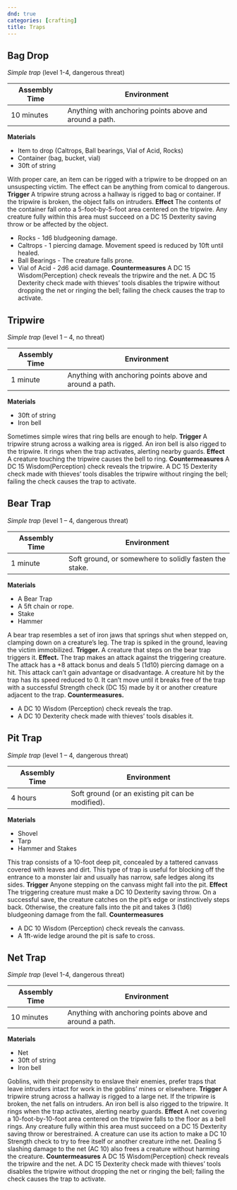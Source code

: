 ```yaml
---
dnd: true
categories: [crafting]
title: Traps
---
```



## Bag Drop
*Simple trap* (level 1-4, dangerous threat)

Assembly Time | Environment 
--- | --- 
10 minutes | Anything with anchoring points above and around a path.

**Materials**
* Item to drop (Caltrops, Ball bearings, Vial of Acid, Rocks)
* Container (bag, bucket, vial)
* 30ft of string

With proper care, an item can be rigged with a tripwire to be dropped on an unsuspecting victim.  The effect can be anything from comical to dangerous.
**Trigger**
A tripwire strung across a hallway is rigged to bag or container. If the tripwire is broken, the object falls on intruders.
**Effect**
The contents of the container fall onto a 5-foot-by-5-foot area centered on the tripwire. Any creature fully within this area must succeed on a DC 15 Dexterity saving throw or be affected by the object.
* Rocks - 1d6 bludgeoning damage.
* Caltrops - 1 piercing damage. Movement speed is reduced by 10ft until healed.
* Ball Bearings - The creature falls prone.
* Vial of Acid - 2d6 acid damage.
**Countermeasures**
A DC 15 Wisdom(Perception) check reveals the tripwire and the net. A DC 15 Dexterity check made with thieves’ tools disables the tripwire without dropping the net or ringing the bell; failing the check causes the trap to activate.

## Tripwire
*Simple trap* (level 1 – 4, no threat)

Assembly Time | Environment 
--- | --- 
1 minute | Anything with anchoring points above and around a path.

**Materials**
* 30ft of string
* Iron bell

Sometimes simple wires that ring bells are enough to help.
**Trigger**
A tripwire strung across a walking area is rigged. An iron bell is also rigged to the tripwire. It rings when the trap activates, alerting nearby guards.
**Effect**
A creature touching the tripwire causes the bell to ring.
**Countermeasures**
A DC 15 Wisdom(Perception) check reveals the tripwire. A DC 15 Dexterity check made with thieves’ tools disables the tripwire without ringing the bell; failing the check causes the trap to activate.


## Bear Trap
*Simple trap* (level 1 – 4, dangerous threat)

Assembly Time | Environment 
--- | --- 
1 minute | Soft ground, or somewhere to solidly fasten the stake.

**Materials**
* A Bear Trap
* A 5ft chain or rope.
* Stake
* Hammer

A bear trap resembles a set of iron jaws that springs shut when stepped on, clamping down on a creature’s leg. The trap is spiked in the ground, leaving the victim immobilized.
**Trigger.**
A creature that steps on the bear trap triggers it.
**Effect.**
The trap makes an attack against the triggering creature. The attack has a +8 attack bonus and deals 5 (1d10) piercing damage on a hit.
This attack can’t gain advantage or disadvantage. A creature hit by the trap has its speed reduced to 0. It can’t move until it breaks free of the trap with a successful Strength check (DC 15) made by it or another creature adjacent to the trap.
**Countermeasures.**
* A DC 10 Wisdom (Perception) check reveals the trap. 
* A DC 10 Dexterity check made with thieves’ tools disables it.

## Pit Trap
*Simple trap* (level 1 – 4, dangerous threat)

Assembly Time | Environment 
--- | --- 
4 hours | Soft ground (or an existing pit can be modified).

**Materials**
* Shovel
* Tarp
* Hammer and Stakes

This trap consists of a 10-foot deep pit, concealed by a tattered canvass covered with leaves and dirt. This type of trap is useful for blocking off the entrance to a monster lair and usually has narrow, safe ledges along its sides. 
**Trigger**
Anyone stepping on the canvass might fall into the pit.
**Effect**
The triggering creature must make a DC 10 Dexterity saving throw. On a successful save, the creature catches on the pit’s edge or instinctively steps back. Otherwise, the creature falls into the pit and takes 3 (1d6) bludgeoning damage from the fall.
**Countermeasures**
* A DC 10 Wisdom (Perception) check reveals the canvass. 
* A 1ft-wide ledge around the pit is safe to cross.

## Net Trap
*Simple trap* (level 1-4, dangerous threat)

Assembly Time | Environment 
--- | --- 
10 minutes | Anything with anchoring points above and around a path.

**Materials**
* Net
* 30ft of string
* Iron bell

Goblins, with their propensity to enslave their enemies, prefer traps that leave intruders intact for work in the goblins’ mines or elsewhere.
**Trigger**
A tripwire strung across a hallway is rigged to a large net. If the tripwire is broken, the net falls on intruders. An iron bell is also rigged to the tripwire. It rings when the trap activates, alerting nearby guards.
**Effect**
A net covering a 10-foot-by-10-foot area centered on the tripwire falls to the floor as a bell rings. Any creature fully within this area must succeed on a DC 15 Dexterity saving throw or berestrained. A creature can use its action to make a DC 10 Strength check to try to free itself or another creature inthe net. Dealing 5 slashing damage to the net (AC 10) also frees a creature without harming the creature.
**Countermeasures**
A DC 15 Wisdom(Perception) check reveals the tripwire and the net. A DC 15 Dexterity check made with thieves’ tools disables the tripwire without dropping the net or ringing the bell; failing the check causes the trap to activate.